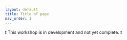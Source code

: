```yaml
---
layout: default
title: Title of page
nav_order: 1
---
```

:heavy_exclamation_mark: This workshop is in development and not yet complete. :heavy_exclamation_mark:
